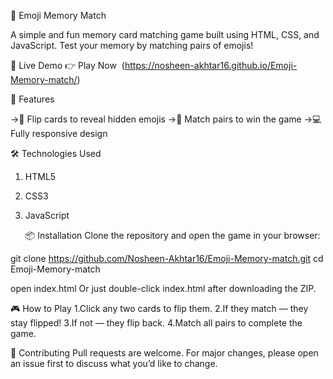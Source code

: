 🧠 Emoji Memory Match

A simple and fun memory card matching game built using HTML, CSS, and JavaScript. Test your memory by matching pairs of emojis!

🚀 Live Demo
👉 Play Now  (https://nosheen-akhtar16.github.io/Emoji-Memory-match/)

📌 Features

->🎴 Flip cards to reveal hidden emojis
->🧠 Match pairs to win the game
->💻 Fully responsive design

🛠️ Technologies Used
1. HTML5
2. CSS3
3. JavaScript

   📦 Installation
Clone the repository and open the game in your browser:

git clone https://github.com/Nosheen-Akhtar16/Emoji-Memory-match.git
cd Emoji-Memory-match

open index.html
Or just double-click index.html after downloading the ZIP.

🎮 How to Play
1.Click any two cards to flip them.
2.If they match — they stay flipped!
3.If not — they flip back.
4.Match all pairs to complete the game.

🤝 Contributing
Pull requests are welcome. For major changes, please open an issue first to discuss what you’d like to change.




